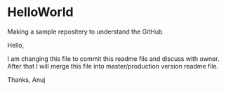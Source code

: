 # HelloWorld
Making a sample repositery to understand the GitHub

Hello,

I am changing this file to commit this readme file and discuss with owner.
After that I will merge this file into master/production version readme file.

Thanks,
Anuj
